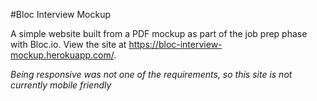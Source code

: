 #Bloc Interview Mockup

A simple website built from a PDF mockup as part of the job prep phase with Bloc.io. View the site at https://bloc-interview-mockup.herokuapp.com/.

*Being responsive was not one of the requirements, so this site is not currently mobile friendly*